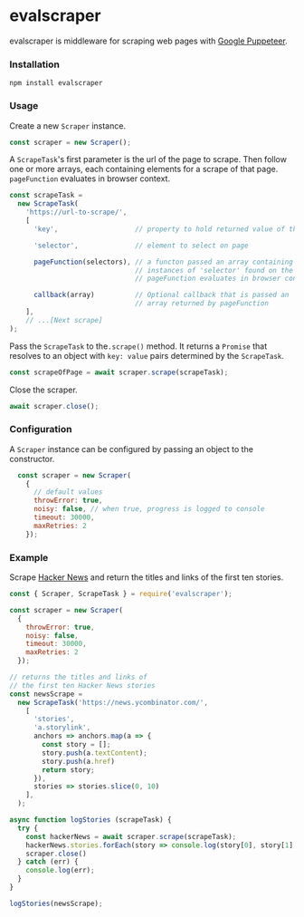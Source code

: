 # evalscraper

evalscraper is middleware for scraping web pages with [Google Puppeteer](https://developers.google.com/web/tools/puppeteer).

### Installation

```console
npm install evalscraper
```

### Usage

Create a new `Scraper` instance.

```JavaScript
const scraper = new Scraper();
```

A `ScrapeTask`'s first parameter is the url of the page to scrape. Then follow one or more arrays, each containing elements for a scrape of that page. `pageFunction` evaluates in browser context.

```JavaScript
const scrapeTask =
  new ScrapeTask(
    'https://url-to-scrape/',
    [
      'key',                   // property to hold returned value of this scrape

      'selector',              // element to select on page

      pageFunction(selectors), // a functon passed an array containing all
                               // instances of 'selector' found on the page;
                               // pageFunction evaluates in browser context

      callback(array)          // Optional callback that is passed an
                               // array returned by pageFunction
    ],
    // ...[Next scrape]
);
```

Pass the `ScrapeTask` to the`.scrape()` method. It returns a `Promise` that resolves to an object with `key: value` pairs determined by the `ScrapeTask`.

```JavaScript
const scrapeOfPage = await scraper.scrape(scrapeTask);
```

Close the scraper.

```JavaScript
await scraper.close();
```

### Configuration

A `Scraper` instance can be configured by passing an object to the constructor.

```JavaScript
  const scraper = new Scraper(
    {
      // default values
      throwError: true,
      noisy: false, // when true, progress is logged to console
      timeout: 30000,
      maxRetries: 2
    });
```

### Example

Scrape [Hacker News](https://news.ycombinator.com/) and return the titles and links of the first ten stories.

```JavaScript
const { Scraper, ScrapeTask } = require('evalscraper');

const scraper = new Scraper(
  {
    throwError: true,
    noisy: false,
    timeout: 30000,
    maxRetries: 2
  });

// returns the titles and links of
// the first ten Hacker News stories
const newsScrape =
  new ScrapeTask('https://news.ycombinator.com/',
    [
      'stories',
      'a.storylink',
      anchors => anchors.map(a => {
        const story = [];
        story.push(a.textContent);
        story.push(a.href)
        return story;
      }),
      stories => stories.slice(0, 10)
    ],
  );

async function logStories (scrapeTask) {
  try {
    const hackerNews = await scraper.scrape(scrapeTask);
    hackerNews.stories.forEach(story => console.log(story[0], story[1], '\n'));
    scraper.close()
  } catch (err) {
    console.log(err);
  }
}

logStories(newsScrape);
```
